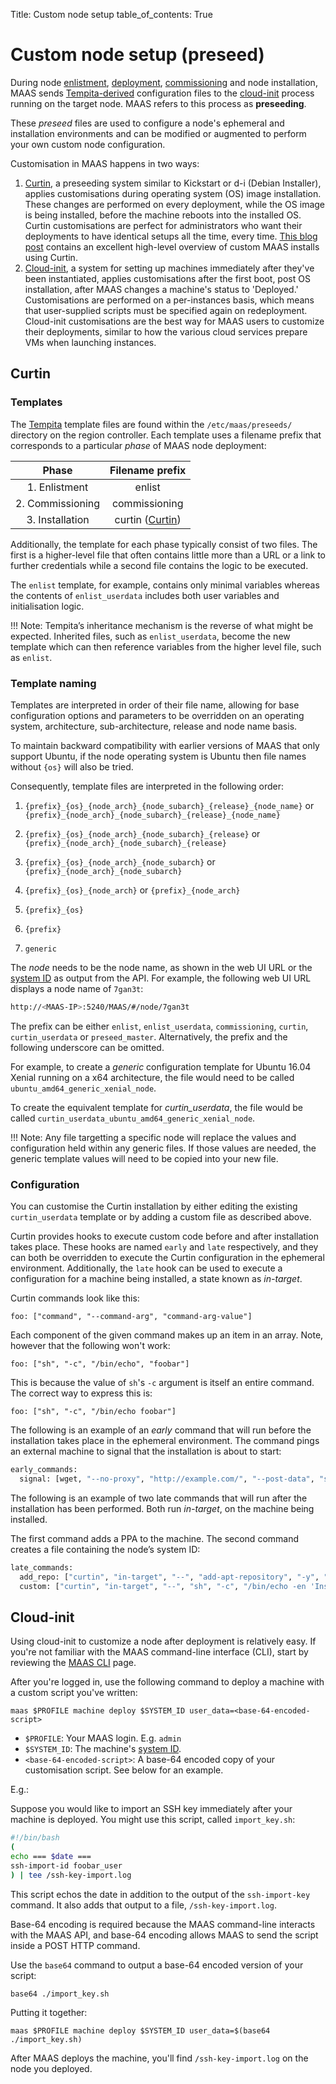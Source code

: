 Title: Custom node setup
table_of_contents: True

# Custom node setup (preseed)

During node [enlistment][node-enlistment], [deployment][node-deployment],
[commissioning][node-commission] and node installation, MAAS sends
[Tempita-derived][tempita] configuration files to the [cloud-init][cloud-init]
process running on the target node. MAAS refers to this process as
**preseeding**.

These *preseed* files are used to configure a node's ephemeral and
installation environments and can be modified or augmented to perform your own
custom node configuration.

Customisation in MAAS happens in two ways:

1. [Curtin][curtin], a preseeding system similar to Kickstart or d-i (Debian
   Installer), applies customisations during operating system (OS) image
   installation. These changes are performed on every deployment, while the OS
   image is being installed, before the machine reboots into the installed OS.
   Curtin customisations are perfect for administrators who want their
   deployments to have identical setups all the time, every time.
   [This blog post][blog] contains an excellent high-level overview of custom
   MAAS installs using Curtin.
2. [Cloud-init][cloud-init], a system for setting up machines immediately after
   they've been instantiated, applies customisations after the first boot, post
   OS installation, after MAAS changes a machine's status to 'Deployed.'
   Customisations are performed on a per-instances basis, which means that
   user-supplied scripts  must be specified again on redeployment. Cloud-init
   customisations are the best way for MAAS users to customize their
   deployments, similar to how the various cloud services prepare VMs when
   launching instances.

## Curtin

### Templates

The [Tempita][tempita] template files are found within the
`/etc/maas/preseeds/` directory on the region controller. Each template uses a
filename prefix that corresponds to a particular *phase* of MAAS node
deployment:

|     Phase     |        Filename prefix               |
|:-------------:|:------------------------------------:|
| 1. Enlistment    | enlist                            |
| 2. Commissioning | commissioning                     |
| 3. Installation  | curtin ([Curtin][curtin])         |


Additionally, the template for each phase typically consist of two files. The
first is a higher-level file that often contains little more than a URL or a
link to further credentials while a second file contains the logic to be
executed. 

The `enlist` template, for example, contains only minimal variables whereas the
contents of `enlist_userdata` includes both user variables and initialisation
logic.

!!! Note:
    Tempita’s inheritance mechanism is the reverse of what might be expected.
    Inherited files, such as `enlist_userdata`, become the new template which
    can then reference variables from the higher level file, such as `enlist`.


### Template naming

Templates are interpreted in order of their file name, allowing for base
configuration options and parameters to be overridden on an operating system,
architecture, sub-architecture, release and node name basis.

To maintain backward compatibility with earlier versions of MAAS that only
support Ubuntu, if the node operating system is Ubuntu then file names
without `{os}` will also be tried.

Consequently, template files are interpreted in the following order:

1. `{prefix}_{os}_{node_arch}_{node_subarch}_{release}_{node_name}`
or `{prefix}_{node_arch}_{node_subarch}_{release}_{node_name}`

1. `{prefix}_{os}_{node_arch}_{node_subarch}_{release}`
or `{prefix}_{node_arch}_{node_subarch}_{release}`

1. `{prefix}_{os}_{node_arch}_{node_subarch}`
or `{prefix}_{node_arch}_{node_subarch}`

1. `{prefix}_{os}_{node_arch}`
or `{prefix}_{node_arch}`

1. `{prefix}_{os}`

1. `{prefix}`

1. `generic`

The *node* needs to be the node name, as shown in the web UI URL or the [system
ID][system-id] as output from the API. For example, the following web UI URL
displays a node name of `7gan3t`:

```bash
http://<MAAS-IP>:5240/MAAS/#/node/7gan3t
```

The prefix can be either `enlist`, `enlist_userdata`, `commissioning`,
`curtin`, `curtin_userdata` or `preseed_master`. Alternatively, the prefix and
the following underscore can be omitted. 

For example, to create a *generic* configuration template for Ubuntu 16.04
Xenial running on a x64 architecture, the file would need to be called
`ubuntu_amd64_generic_xenial_node`.

To create the equivalent template for *curtin_userdata*, the file would be called
`curtin_userdata_ubuntu_amd64_generic_xenial_node`.

!!! Note:
    Any file targetting a specific node will replace the values and
    configuration held within any generic files. If those values are needed,
    the generic template values will need to be copied into your new file. 

### Configuration

You can customise the Curtin installation by either editing the existing
`curtin_userdata` template or by adding a custom file as described above.

Curtin provides hooks to execute custom code before and after installation
takes place. These hooks are named `early` and `late` respectively, and they
can both be overridden to execute the Curtin configuration in the ephemeral
environment. Additionally, the `late` hook can be used to execute a
configuration for a machine being installed, a state known as *in-target*.

Curtin commands look like this:

```
foo: ["command", "--command-arg", "command-arg-value"]
```

Each component of the given command makes up an item in an array. Note, however
that the following won't work:

```
foo: ["sh", "-c", "/bin/echo", "foobar"]
```

This is because the value of `sh`'s `-c` argument is itself an entire command.
The correct way to express this is:

```
foo: ["sh", "-c", "/bin/echo foobar"]
```

The following is an example of an *early* command that will run before the
installation takes place in the ephemeral environment. The command pings an
external machine to signal that the installation is about to start:

```bash
early_commands:
  signal: [wget, "--no-proxy", "http://example.com/", "--post-data", "system_id=&signal=starting_install", "-O", "/dev/null"]
```

The following is an example of two late commands that will run after the
installation has been performed. Both run *in-target*, on the machine being
installed.

The first command adds a PPA to the machine. The second command creates a file
containing the node’s system ID:

```bash
late_commands:
  add_repo: ["curtin", "in-target", "--", "add-apt-repository", "-y", "ppa:my/ppa"]
  custom: ["curtin", "in-target", "--", "sh", "-c", "/bin/echo -en 'Installed ' > /tmp/maas_system_id"]
```

## Cloud-init

Using cloud-init to customize a node after deployment is relatively easy. If
you're not familiar with the MAAS command-line interface (CLI), start by
reviewing the [MAAS CLI][cli] page.

After you're logged in, use the following command to deploy a machine with a
custom script you've written:

```
maas $PROFILE machine deploy $SYSTEM_ID user_data=<base-64-encoded-script>
```

* `$PROFILE`: Your MAAS login. E.g. `admin`
* `$SYSTEM_ID`: The machine's [system ID][system-id].
* `<base-64-encoded-script>`: A base-64 encoded copy of your customisation
  script. See below for an example.

E.g.:

Suppose you would like to import an SSH key immediately after your machine is
deployed. You might use this script, called `import_key.sh`:

```bash
#!/bin/bash
(
echo === $date ===
ssh-import-id foobar_user
) | tee /ssh-key-import.log
```

This script echos the date in addition to the output of the `ssh-import-key`
command. It also adds that output to a file, `/ssh-key-import.log`.

Base-64 encoding is required because the MAAS command-line interacts with the
MAAS API, and base-64 encoding allows MAAS to send the script inside a POST HTTP
command.

Use the `base64` command to output a base-64 encoded version of your script:

```
base64 ./import_key.sh
```

Putting it together:

```
maas $PROFILE machine deploy $SYSTEM_ID user_data=$(base64 ./import_key.sh)
```

After MAAS deploys the machine, you'll find `/ssh-key-import.log` on the node
you deployed.

<!-- LINKS -->
[blog]: https://blog.ubuntu.com/2017/06/02/customising-maas-installs
[curtin]: https://launchpad.net/curtin
[cloud-init]: https://launchpad.net/cloud-init
[node-enlistment]: nodes-add.html#enlistment
[node-deployment]: nodes-deploy.md
[node-commission]: nodes-commission.md
[tempita]: https://raw.githubusercontent.com/ravenac95/tempita/master/docs/index.txt
[system-id]: manage-cli-common.md#determine-a-node-system-id
[user-data]: api#post-maasapi20machinessystem_id-opdeploy
[cli]: manage-cli.md
